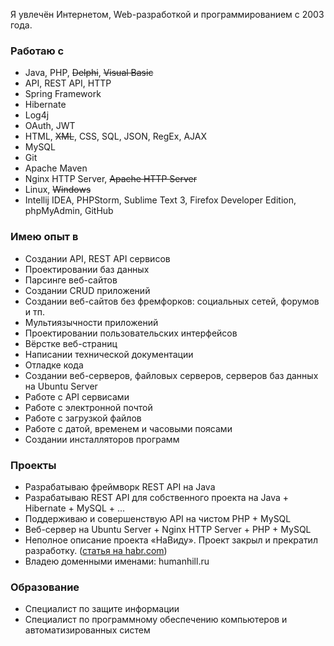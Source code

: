 Я увлечён Интернетом, Web-разработкой и программированием с 2003 года.

### Работаю с
* Java, PHP, ~~Delphi~~, ~~Visual Basic~~
* API, REST API, HTTP
* Spring Framework
* Hibernate
* Log4j
* OAuth, JWT
* HTML, ~~XML~~, CSS, SQL, JSON, RegEx, AJAX
* MySQL
* Git
* Apache Maven
* Nginx HTTP Server, ~~Apache HTTP Server~~
* Linux, ~~Windows~~
* Intellij IDEA, PHPStorm, Sublime Text 3, Firefox Developer Edition, phpMyAdmin, GitHub

### Имею опыт в
* Создании API, REST API сервисов
* Проектировании баз данных
* Парсинге веб-сайтов
* Создании CRUD приложений
* Создании веб-сайтов без фремфорков: социальных сетей, форумов и тп.
* Мультиязычности приложений
* Проектировании пользовательских интерфейсов
* Вёрстке веб-страниц
* Написании технической документации
* Отладке кода
* Создании веб-серверов, файловых серверов, серверов баз данных на Ubuntu Server
* Работе с API сервисами
* Работе с электронной почтой
* Работе с загрузкой файлов
* Работе с датой, временем и часовыми поясами
* Создании инсталляторов программ

<!-- ### Сейчас интересуюсь
*  -->

### Проекты
* Разрабатываю фреймворк REST API на Java
* Разрабатываю REST API для собственного проекта на Java + Hibernate + MySQL + ...
* Поддерживаю и совершенствую API на чистом PHP + MySQL
* Веб-сервер на Ubuntu Server + Nginx HTTP Server + PHP + MySQL
* Неполное описание проекта «НаВиду». Проект закрыл и прекратил разработку. ([статья на habr.com](https://habr.com/ru/post/136132/))
* Владею доменными именами: humanhill.ru

### Образование
* Специалист по защите информации
* Специалист по программному обеспечению компьютеров и автоматизированных систем
